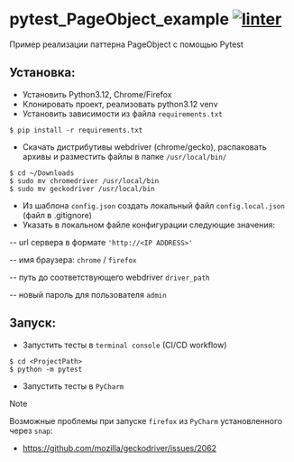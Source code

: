 # pytest_PageObject_example [![linter](https://github.com/sarzamas/pytest_PageObject_example/actions/workflows/linter.yaml/badge.svg?branch=main&event=push)](https://github.com/sarzamas/pytest_PageObject_example/actions/workflows/linter.yaml)
Пример реализации паттерна PageObject с помощью Pytest
## Установка:
- Установить Python3.12, Chrome/Firefox
- Клонировать проект, реализовать python3.12 venv
- Установить зависимости из файла `requirements.txt`
```code
$ pip install -r requirements.txt
```
- Скачать дистрибутивы webdriver (chrome/gecko), распаковать архивы и разместить файлы в папке `/usr/local/bin/`
```code
$ cd ~/Downloads
$ sudo mv chromedriver /usr/local/bin
$ sudo mv geckodriver /usr/local/bin
```
- Из шаблона `config.json` создать локальный файл `config.local.json` (файл в .gitignore)
- Указать в локальном файле конфигурации следующие значения:

-- url сервера в формате `'http://<IP ADDRESS>'`

-- имя браузера: `chrome` / `firefox`

-- путь до соответствующего webdriver `driver_path`

-- новый пароль для пользователя `admin`

## Запуск:
- Запустить тесты в `terminal console` (CI/CD workflow)
```code
$ cd <ProjectPath>
$ python -m pytest
```
- Запустить тесты в `PyCharm`

> [!NOTE]
> Возможные проблемы при запуске `firefox` из `PyCharm` установленного через `snap`:
> - https://github.com/mozilla/geckodriver/issues/2062
